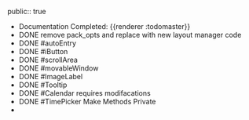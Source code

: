 public:: true

- Documentation Completed: {{renderer :todomaster}}
- DONE remove pack_opts and replace with new layout manager code
- DONE #autoEntry
- DONE #iButton
- DONE #scrollArea
- DONE #movableWindow
- DONE #ImageLabel
- DONE #Tooltip
- DONE #Calendar requires modifacations
- DONE #TimePicker Make Methods Private
-
